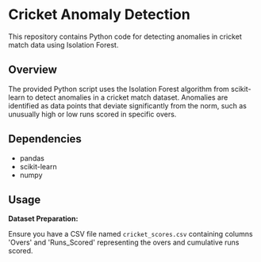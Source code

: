 # Cricket Anomaly Detection

This repository contains Python code for detecting anomalies in cricket match data using Isolation Forest.

## Overview

The provided Python script uses the Isolation Forest algorithm from scikit-learn to detect anomalies in a cricket match dataset. Anomalies are identified as data points that deviate significantly from the norm, such as unusually high or low runs scored in specific overs.

## Dependencies

- pandas
- scikit-learn
- numpy

## Usage

**Dataset Preparation:**

   Ensure you have a CSV file named `cricket_scores.csv` containing columns 'Overs' and 'Runs_Scored' representing the overs and cumulative runs scored.




